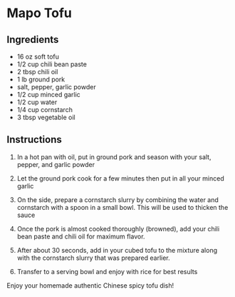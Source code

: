 # Mapo Tofu

## Ingredients

- 16 oz soft tofu
- 1/2 cup chili bean paste
- 2 tbsp chili oil
- 1 lb ground pork
- salt, pepper, garlic powder
- 1/2 cup minced garlic
- 1/2 cup water
- 1/4 cup cornstarch
- 3 tbsp vegetable oil

## Instructions

1. In a hot pan with oil, put in ground pork and season with your salt, pepper, and garlic powder

2. Let the ground pork cook for a few minutes then put in all your minced garlic

3. On the side, prepare a cornstarch slurry by combining the water and cornstarch with a spoon in a small bowl. This will be used to thicken the sauce

4. Once the pork is almost cooked thoroughly (browned), add your chili bean paste and chili oil for maximum flavor.

5. After about 30 seconds, add in your cubed tofu to the mixture along with the cornstarch slurry that was prepared earlier.

6. Transfer to a serving bowl and enjoy with rice for best results

Enjoy your homemade authentic Chinese spicy tofu dish!
